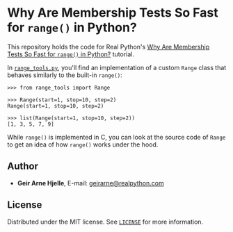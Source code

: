 # Why Are Membership Tests So Fast for `range()` in Python?

This repository holds the code for Real Python's [Why Are Membership Tests So Fast for `range()` in Python?](https://realpython.com/python-range-membership-test/) tutorial.

In [`range_tools.py`](range_tools.py), you'll find an implementation of a custom `Range` class that behaves similarly to the built-in `range()`:

```pycon
>>> from range_tools import Range

>>> Range(start=1, stop=10, step=2)
Range(start=1, stop=10, step=2)

>>> list(Range(start=1, stop=10, step=2))
[1, 3, 5, 7, 9]
```

While `range()` is implemented in C, you can look at the source code of `Range` to get an idea of how `range()` works under the hood.

## Author

- **Geir Arne Hjelle**, E-mail: [geirarne@realpython.com](geirarne@realpython.com)

## License

Distributed under the MIT license. See [`LICENSE`](../LICENSE) for more information.
